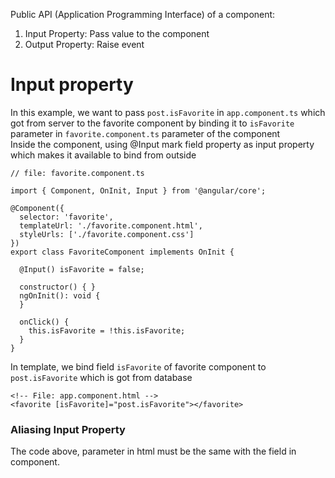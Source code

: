 Public API (Application Programming Interface) of a component:
1. Input Property: Pass value to the component
2. Output Property: Raise event

# Input property
In this example, we want to pass ```post.isFavorite``` in ```app.component.ts``` which got from server to the favorite component by binding it to ```isFavorite``` parameter in ```favorite.component.ts``` parameter of the component<br>
Inside the component, using @Input mark field property as input property which makes it available to bind from outside
```
// file: favorite.component.ts

import { Component, OnInit, Input } from '@angular/core';

@Component({
  selector: 'favorite',
  templateUrl: './favorite.component.html',
  styleUrls: ['./favorite.component.css']
})
export class FavoriteComponent implements OnInit {

  @Input() isFavorite = false;
  
  constructor() { }
  ngOnInit(): void {
  }
  
  onClick() {
    this.isFavorite = !this.isFavorite;
  }
}
```


In template, we bind field ```isFavorite``` of favorite component to ```post.isFavorite``` which is  got from database
```
<!-- File: app.component.html -->
<favorite [isFavorite]="post.isFavorite"></favorite>
```

### Aliasing Input Property
The code above, parameter in html must be the same with the field in component.<br>


